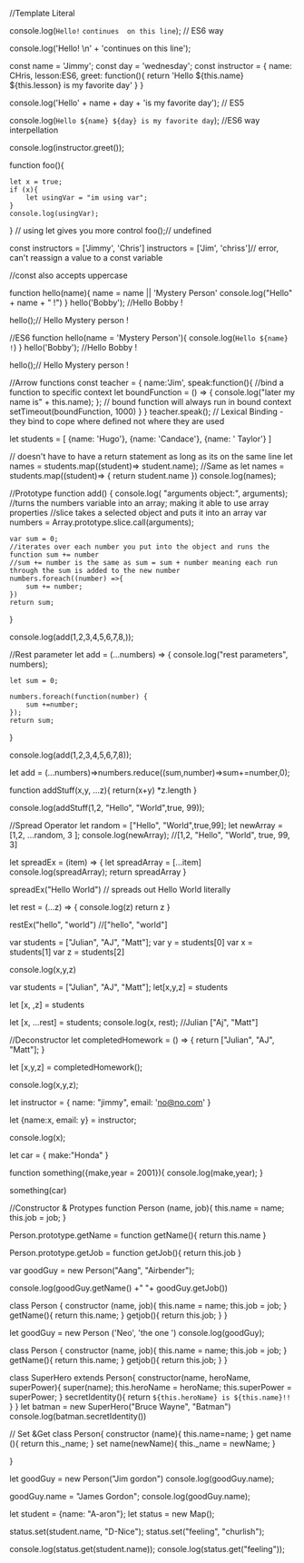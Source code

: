 //Template Literal

console.log(`Hello!`
`continues  on this line`); // ES6 way

console.log('Hello! \n' + 'continues on this line');

const name = 'Jimmy';
const day = 'wednesday';
const instructor = {
    name: CHris,
    lesson:ES6,
    greet: function(){
        return 'Hello ${this.name} ${this.lesson} is my favorite day'
    }
}

console.log('Hello' + name + day + 'is my favorite day'); // ES5

console.log(`Hello ${name} ${day} is my favorite day`); //ES6 way interpellation

console.log(instructor.greet());



function foo(){

    let x = true;
    if (x){
        let usingVar = "im using var";
    }
    console.log(usingVar);
}
// using let gives you more control
foo();// undefined

const instructors = ['Jimmy', 'Chris']
instructors = ['Jim', 'chriss']// error, can't reassign a value to a const variable

//const also accepts uppercase

function hello(name){
    name = name || 'Mystery Person'
    console.log("Hello" + name + " !")
}
hello('Bobby'); //Hello Bobby !

hello();// Hello Mystery person !


//ES6
function hello(name = 'Mystery Person'){
    console.log(`Hello ${name} !`)
}
hello('Bobby'); //Hello Bobby !

hello();// Hello Mystery person !


//Arrow functions
const teacher = {
    name:'Jim',
    speak:function(){
        //bind a function to specific context
        let boundFunction = () => {
            console.log("later my name is" + this.name);
        };
        // bound function will always run in bound context
        setTimeout(boundFunction, 1000)
    }
}
teacher.speak();
// Lexical Binding - they bind to cope where defined not where they are used 


let students = [
    {name: 'Hugo'},
    {name: 'Candace'},
    {name: ' Taylor'}
]

// doesn't have to have a return statement as long as its on the same line
let names = students.map((student)=> student.name);
//Same as
let names = students.map((student)=> {
    return student.name
})
console.log(names);


//Prototype
function add() {
    console.log( "arguments object:", arguments);
//turns the numbers variable into an array; making it able to use array properties
//slice takes a selected object and puts it into an array
    var numbers = Array.prototype.slice.call(arguments);

    var sum = 0;
    //iterates over each number you put into the object and runs the function sum += number
    //sum += number is the same as sum = sum + number meaning each run through the sum is added to the new number
    numbers.foreach((number) =>{
        sum += number;
    })
    return sum;
}

console.log(add(1,2,3,4,5,6,7,8,));

//Rest parameter
let add = (...numbers) => {
    console.log("rest parameters", numbers);

    let sum = 0;
     
    numbers.foreach(function(number) {
        sum +=number;
    });
    return sum;
}

console.log(add(1,2,3,4,5,6,7,8));

let add = (...numbers)=>numbers.reduce((sum,number)=>sum+=number,0);

function addStuff(x,y, ...z){
    return(x+y) *z.length
}

console.log(addStuff(1,2, "Hello", "World",true, 99));

//Spread Operator
let random = ["Hello", "World",true,99];
let newArray = [1,2, ...random, 3 ];
console.log(newArray);
//[1,2, "Hello", "World", true, 99, 3]

let spreadEx = (item) => {
    let spreadArray = [...item]
    console.log(spreadArray);
    return spreadArray
}

spreadEx("Hello World")
// spreads out Hello World literally

let rest = (...z) => {
    console.log(z)
    return z
}

restEx("hello", "world")
//["hello", "world"]

var students = ["Julian", "AJ", "Matt"];
var y = students[0]
var x = students[1]
var z = students[2]

console.log(x,y,z)

var students = ["Julian", "AJ", "Matt"];
let[x,y,z] = students

let [x, ,z] = students

let [x, ...rest] = students;
console.log(x, rest);
//Julian ["Aj", "Matt"]

//Deconstructor
let completedHomework = () => {
    return ["Julian", "AJ", "Matt"];
}

let [x,y,z] = completedHomework();

console.log(x,y,z);

let instructor = {
    name: "jimmy",
    email: 'no@no.com'
}

let {name:x, email: y} = instructor;

console.log(x);

let car = {
    make:"Honda"
}

function something({make,year = 2001}){
    console.log(make,year);
}

something(car)

//Constructor & Protypes
function Person (name, job){
    this.name = name;
    this.job = job;
}

Person.prototype.getName = function getName(){
    return this.name
}

Person.prototype.getJob = function getJob(){
    return this.job
}

var goodGuy = new Person("Aang", "Airbender");

console.log(goodGuy.getName() +" "+  goodGuy.getJob())

class Person {
    constructor (name, job){
        this.name = name;
        this.job = job;
    }
    getName(){
        return this.name;
    }
    getjob(){
        return this.job;
    }
}

let goodGuy = new Person ('Neo', 'the one ')
console.log(goodGuy);

class Person {
    constructor (name, job){
        this.name = name;
        this.job = job;
    }
    getName(){
        return this.name;
    }
    getjob(){
        return this.job;
    }
}

class SuperHero extends Person{
    constructor(name, heroName, superPower){
        super(name);
        this.heroName = heroName;
        this.superPower = superPower;
    }
    secretIdentity(){
        return `${this.heroName} is ${this.name}!!`
    }
}
let batman = new SuperHero("Bruce Wayne",  "Batman")
console.log(batman.secretIdentity())


// Set &Get
class Person{
    constructor (name){
        this.name=name;
    }
    get name (){
        return this._name;
    }
    set name(newName){
        this._name = newName;
    }
    
}

let goodGuy = new Person("Jim gordon")
console.log(goodGuy.name);

goodGuy.name = "James Gordon";
console.log(goodGuy.name);



let student = {name: "A-aron"};
let status = new Map();

status.set(student.name, "D-Nice");
status.set("feeling", "churlish");

console.log(status.get(student.name));
console.log(status.get("feeling"));
